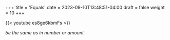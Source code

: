 +++
title = 'Equals'
date = 2023-09-10T13:48:51-04:00
draft = false
weight = 10
+++

{{< youtube es8ge6kbmFs >}}

*be the same as in number or amount*